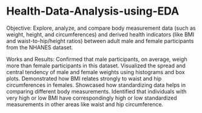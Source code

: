 # Health-Data-Analysis-using-EDA
Objective:
Explore, analyze, and compare body measurement data (such as weight, height, and circumferences) and derived health indicators (like BMI and waist-to-hip/height ratios) between adult male and female participants from the NHANES dataset.




Works and Results:
Confirmed that male participants, on average, weigh more than female participants in this dataset.
Visualized the spread and central tendency of male and female weights using histograms and box plots.
Demonstrated how BMI relates strongly to waist and hip circumferences in females.
Showcased how standardizing data helps in comparing different body measurements.
Identified that individuals with very high or low BMI have correspondingly high or low standardized measurements in other areas like waist and hip circumference.




